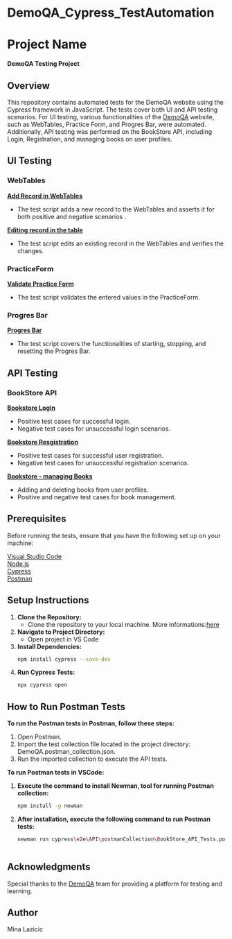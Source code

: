 # DemoQA_Cypress_TestAutomation
# Project Name

**DemoQA Testing Project**

## Overview

This repository contains automated tests for the DemoQA website using the Cypress framework in JavaScript. The tests cover both UI and API testing scenarios. For UI testing, various functionalities of the [DemoQA](https://demoqa.com/) website, such as WebTables, Practice Form, and Progres Bar, were automated. Additionally, API testing was performed on the BookStore API, including Login, Registration, and managing books on user profiles.

## UI Testing

### WebTables

**[Add Record in WebTables](https://github.com/minalaz/DemoQA_Cypress_TestAutomation/blob/main/cypress/e2e/UI/tests/addWebTableTests.cy.js)**
  - The test script adds a new record to the WebTables and asserts it for both positive and negative scenarios .

**[Editing record in the table](https://github.com/minalaz/DemoQA_Cypress_TestAutomation/blob/main/cypress/e2e/UI/tests/editWebtableTests.cy.js)**  
  - The test script edits an existing record in the WebTables and verifies the changes.

### PracticeForm

**[Validate Practice Form](https://github.com/minalaz/DemoQA_Cypress_TestAutomation/blob/main/cypress/e2e/UI/tests/practiceFormTests.cy.js)** 
  - The test script validates the entered values in the PracticeForm.

### Progres Bar
**[Progres Bar](https://github.com/minalaz/DemoQA_Cypress_TestAutomation/blob/main/cypress/e2e/UI/tests/progressBarTests.cy.js)**
  - The test script covers the functionalities of starting, stopping, and resetting the Progres Bar.

## API Testing

### BookStore API

**[Bookstore Login](https://github.com/minalaz/DemoQA_Cypress_TestAutomation/blob/main/cypress/e2e/API/tests/loginTests.cy.js)**
  - Positive test cases for successful login.
  - Negative test cases for unsuccessful login scenarios.

**[Bookstore Resgistration](https://github.com/minalaz/DemoQA_Cypress_TestAutomation/blob/main/cypress/e2e/API/tests/registrationTests.cy.js)**
  - Positive test cases for successful user registration.
  - Negative test cases for unsuccessful registration scenarios.

**[Bookstore - managing Books](https://github.com/minalaz/DemoQA_Cypress_TestAutomation/blob/main/cypress/e2e/API/tests/booksTests.cy.js)**
  - Adding and deleting books from user profiles.
  - Positive and negative test cases for book management.

## Prerequisites

Before running the tests, ensure that you have the following set up on your machine:

 [Visual Studio Code](https://code.visualstudio.com/)  
 [Node.js](https://node.js.org/)  
 [Cypress](https://www.cypress.io/)  
 [Postman](https://learning.postman.com/)  

## Setup Instructions

1. **Clone the Repository:**
   - Clone the repository to your local machine. More informations:[here](https://docs.github.com/en/repositories/creating-and-managing-repositories/cloning-a-repository)
2. **Navigate to Project Directory:**
   - Open project in VS Code
3. **Install Dependencies:**
   ```bash
   npm install cypress --save-dev
4. **Run Cypress Tests:**
   ```bash
   npx cypress open
   
## How to Run Postman Tests  
**To run the Postman tests in Postman, follow these steps:**

1. Open Postman. 
2. Import the test collection file located in the project directory: DemoQA.postman_collection.json.  
3. Run the imported collection to execute the API tests.
   
**To run Postman tests in VSCode:**
1. **Execute the command to install Newman, tool for running Postman collection:**
   ```bash
   npm install -g newman
2. **After installation, execute the following command to run Postman tests:**
   ```bash
   newman run cypress\e2e\API\postmanCollection\BookStore_API_Tests.postman_collection.json


   
## Acknowledgments
Special thanks to the [DemoQA](https://demoqa.com/) team for providing a platform for testing and learning.

## Author
Mina Lazicic
